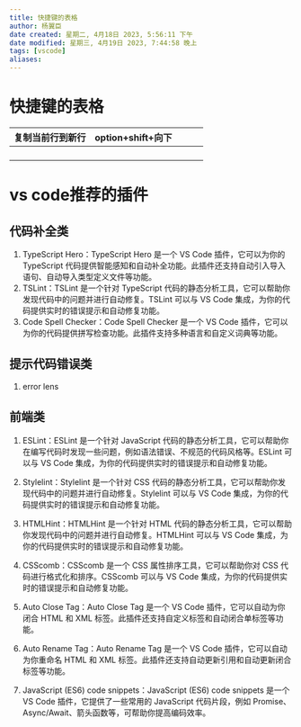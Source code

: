 ```yaml
---
title: 快捷键的表格
author: 杨翼臣
date created: 星期二, 4月18日 2023, 5:56:11 下午
date modified: 星期三, 4月19日 2023, 7:44:58 晚上
tags: [vscode]
aliases: 
---
```

# 快捷键的表格
|   复制当前行到新行   |  option+shift+向下    |      |      |      |
|:-----|:-----|:-----|:-----|:-----|
|      |      |      |      |      |
|      |      |      |      |      |
|      |      |      |      |      |
|      |      |      |      |      |


# vs code推荐的插件
## 代码补全类
1. TypeScript Hero：TypeScript Hero 是一个 VS Code 插件，它可以为你的 TypeScript 代码提供智能感知和自动补全功能。此插件还支持自动引入导入语句、自动导入类型定义文件等功能。
2. TSLint：TSLint 是一个针对 TypeScript 代码的静态分析工具，它可以帮助你发现代码中的问题并进行自动修复。TSLint 可以与 VS Code 集成，为你的代码提供实时的错误提示和自动修复功能。
3. Code Spell Checker：Code Spell Checker 是一个 VS Code 插件，它可以为你的代码提供拼写检查功能。此插件支持多种语言和自定义词典等功能。
## 提示代码错误类
1.  error lens

## 前端类

1. ESLint：ESLint 是一个针对 JavaScript 代码的静态分析工具，它可以帮助你在编写代码时发现一些问题，例如语法错误、不规范的代码风格等。ESLint 可以与 VS Code 集成，为你的代码提供实时的错误提示和自动修复功能。

2. Stylelint：Stylelint 是一个针对 CSS 代码的静态分析工具，它可以帮助你发现代码中的问题并进行自动修复。Stylelint 可以与 VS Code 集成，为你的代码提供实时的错误提示和自动修复功能。

3. HTMLHint：HTMLHint 是一个针对 HTML 代码的静态分析工具，它可以帮助你发现代码中的问题并进行自动修复。HTMLHint 可以与 VS Code 集成，为你的代码提供实时的错误提示和自动修复功能。

4. CSScomb：CSScomb 是一个 CSS 属性排序工具，它可以帮助你对 CSS 代码进行格式化和排序。CSScomb 可以与 VS Code 集成，为你的代码提供实时的错误提示和自动修复功能。

5. Auto Close Tag：Auto Close Tag 是一个 VS Code 插件，它可以自动为你闭合 HTML 和 XML 标签。此插件还支持自定义标签和自动闭合单标签等功能。

6. Auto Rename Tag：Auto Rename Tag 是一个 VS Code 插件，它可以自动为你重命名 HTML 和 XML 标签。此插件还支持自动更新引用和自动更新闭合标签等功能。

7. JavaScript (ES6) code snippets：JavaScript (ES6) code snippets 是一个 VS Code 插件，它提供了一些常用的 JavaScript 代码片段，例如 Promise、Async/Await、箭头函数等，可帮助你提高编码效率。

